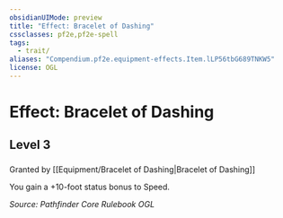 ```yaml
---
obsidianUIMode: preview
title: "Effect: Bracelet of Dashing"
cssclasses: pf2e,pf2e-spell
tags:
  - trait/
aliases: "Compendium.pf2e.equipment-effects.Item.lLP56tbG689TNKW5"
license: OGL
---
```

# Effect: Bracelet of Dashing
## Level 3
### 






Granted by [[Equipment/Bracelet of Dashing|Bracelet of Dashing]]

You gain a +10-foot status bonus to Speed.

*Source: Pathfinder Core Rulebook*
*OGL*